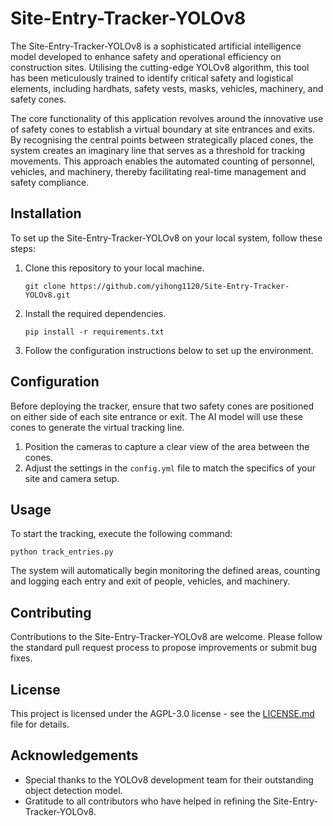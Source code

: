 # Site-Entry-Tracker-YOLOv8

The Site-Entry-Tracker-YOLOv8 is a sophisticated artificial intelligence model developed to enhance safety and operational efficiency on construction sites. Utilising the cutting-edge YOLOv8 algorithm, this tool has been meticulously trained to identify critical safety and logistical elements, including hardhats, safety vests, masks, vehicles, machinery, and safety cones.

The core functionality of this application revolves around the innovative use of safety cones to establish a virtual boundary at site entrances and exits. By recognising the central points between strategically placed cones, the system creates an imaginary line that serves as a threshold for tracking movements. This approach enables the automated counting of personnel, vehicles, and machinery, thereby facilitating real-time management and safety compliance.

## Installation

To set up the Site-Entry-Tracker-YOLOv8 on your local system, follow these steps:

1. Clone this repository to your local machine.
   ```
   git clone https://github.com/yihong1120/Site-Entry-Tracker-YOLOv8.git
   ```
2. Install the required dependencies.
   ```
   pip install -r requirements.txt
   ```
3. Follow the configuration instructions below to set up the environment.

## Configuration

Before deploying the tracker, ensure that two safety cones are positioned on either side of each site entrance or exit. The AI model will use these cones to generate the virtual tracking line.

1. Position the cameras to capture a clear view of the area between the cones.
2. Adjust the settings in the `config.yml` file to match the specifics of your site and camera setup.

## Usage

To start the tracking, execute the following command:

```
python track_entries.py
```

The system will automatically begin monitoring the defined areas, counting and logging each entry and exit of people, vehicles, and machinery.

## Contributing

Contributions to the Site-Entry-Tracker-YOLOv8 are welcome. Please follow the standard pull request process to propose improvements or submit bug fixes.

## License

This project is licensed under the AGPL-3.0 license - see the [LICENSE.md](LICENSE.md) file for details.

## Acknowledgements

- Special thanks to the YOLOv8 development team for their outstanding object detection model.
- Gratitude to all contributors who have helped in refining the Site-Entry-Tracker-YOLOv8.
